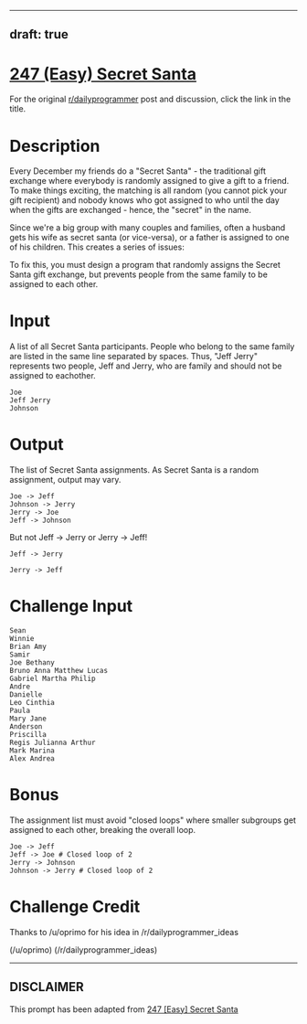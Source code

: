 ---
draft: true
----

# [247 (Easy) Secret Santa](https://www.reddit.com/r/dailyprogrammer/comments/3yiy2d/20151228_challenge_247_easy_secret_santa/)

For the original [r/dailyprogrammer](https://www.reddit.com/r/dailyprogrammer/) post and discussion, click the link in the title.

# Description
Every December my friends do a "Secret Santa" - the traditional gift exchange
where everybody is randomly assigned to give a gift to a friend. To make
things exciting, the matching is all random (you cannot pick your gift
recipient) and nobody knows who got assigned to who until the day when the
gifts are exchanged - hence, the "secret" in the name.

Since we're a big group with many couples and families, often a husband gets
his wife as secret santa (or vice-versa), or a father is assigned to one of
his children. This creates a series of issues:

To fix this, you must design a program that randomly assigns the Secret Santa
gift exchange, but prevents people from the same family to be assigned to
each other.

# Input
A list of all Secret Santa participants. People who belong to the same family
are listed in the same line separated by spaces. Thus, "Jeff Jerry" represents
two people, Jeff and Jerry, who are family and should not be assigned to
eachother.


```
Joe
Jeff Jerry
Johnson
```
# Output
The list of Secret Santa assignments. As Secret Santa is a random assignment,
output may vary.


```
Joe -> Jeff
Johnson -> Jerry
Jerry -> Joe
Jeff -> Johnson
```
But not Jeff -> Jerry or Jerry -> Jeff!


```
Jeff -> Jerry
```

```
Jerry -> Jeff
```
# Challenge Input

```
Sean
Winnie
Brian Amy
Samir
Joe Bethany
Bruno Anna Matthew Lucas
Gabriel Martha Philip
Andre
Danielle
Leo Cinthia
Paula
Mary Jane
Anderson
Priscilla
Regis Julianna Arthur
Mark Marina
Alex Andrea
```
# Bonus
The assignment list must avoid "closed loops" where smaller subgroups get
assigned to each other, breaking the overall loop.


```
Joe -> Jeff
Jeff -> Joe # Closed loop of 2
Jerry -> Johnson
Johnson -> Jerry # Closed loop of 2
```
# Challenge Credit
Thanks to /u/oprimo for his idea in /r/dailyprogrammer_ideas

(/u/oprimo)
(/r/dailyprogrammer_ideas)

----
## **DISCLAIMER**
This prompt has been adapted from [247 [Easy] Secret Santa](https://www.reddit.com/r/dailyprogrammer/comments/3yiy2d/20151228_challenge_247_easy_secret_santa/
)
